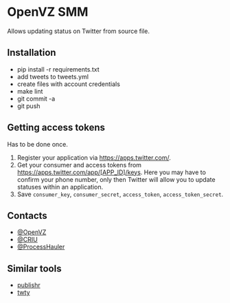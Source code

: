 OpenVZ SMM
==========

Allows updating status on Twitter from source file.

## Installation

- pip install -r requirements.txt
- add tweets to tweets.yml
- create files with account credentials
- make lint
- git commit -a
- git push

## Getting access tokens

Has to be done once.

1. Register your application via <https://apps.twitter.com/>.
2. Get your consumer and access tokens from
   <https://apps.twitter.com/app/[APP_ID]/keys>.
   Here you may have to confirm your phone number, only then Twitter will allow
   you to update statuses within an application.
3. Save `consumer_key`, `consumer_secret`, `access_token`,
   `access_token_secret`.

## Contacts

- [@OpenVZ](https://twitter.com/_openvz_)
- [@CRIU](https://twitter.com/__criu__)
- [@ProcessHauler](https://twitter.com/ProcessHauler)

## Similar tools

- [publishr](https://github.com/vti/publishr)
- [twty](https://github.com/mattn/twty)
